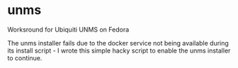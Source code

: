 # unms
Worksround for Ubiquiti UNMS on Fedora

The unms installer fails due to the docker service not being available during its install script - I wrote this simple hacky script
to enable the unms installer to continue.
